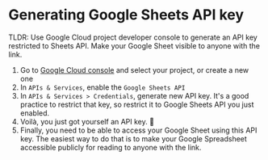 # Generating Google Sheets API key

TLDR: Use Google Cloud project developer console to generate an API key restricted to Sheets API.
Make your Google Sheet visible to anyone with the link.

1. Go to [Google Cloud console](https://console.cloud.google.com/) and select your project, or create a new one
2. In `APIs & Services`, enable the `Google Sheets API`
3. In `APIs & Services > Credentials`, generate new API key. It's a good practice to restrict that key, so restrict it to Google Sheets API you just enabled.
4. Voilà, you just got yourself an API key. 🎉
5. Finally, you need to be able to access your Google Sheet using this API key. The easiest way to do that is to make your Google Spreadsheet accessible publicly for reading to anyone with the link.